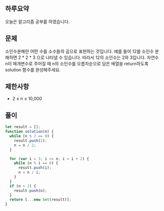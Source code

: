 ## 하루요약
오늘은 알고리즘 공부를 하였습니다.

## 문제
소인수분해란 어떤 수를 소수들의 곱으로 표현하는 것입니다. 예를 들어 12를 소인수 분해하면 2 * 2 * 3 으로 나타낼 수 있습니다. 따라서 12의 소인수는 2와 3입니다. 자연수 n이 매개변수로 주어질 때 n의 소인수를 오름차순으로 담은 배열을 return하도록 solution 함수를 완성해주세요.

## 제한사항
- 2 ≤ n ≤ 10,000
## 풀이 
```js
let result = [];
function solution(n) {
  while (n % 2 == 0) {
    result.push(2);
    n = n / 2;
  }

  for (var i = 3; i <= n; i = i + 2) {
    while (n % i == 0) {
      result.push(i);
      n = n / i;
    }
  }
  if (n > 2) {
    result.push(n);
  }
  return [...new Set(result)];
}
```
